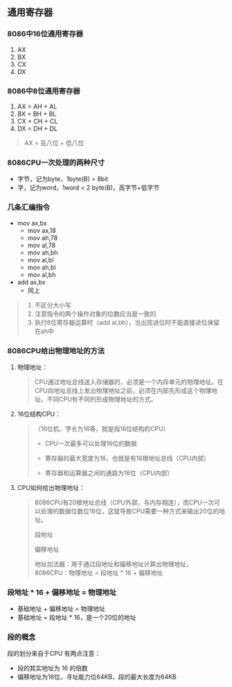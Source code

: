 ## 通用寄存器

### 8086中16位通用寄存器

1. AX
2. BX
3. CX
4. DX

### 8086中8位通用寄存器

1. AX = AH + AL
2. BX = BH + BL
3. CX = CH + CL
4. DX = DH + DL

> AX = 高八位 + 低八位

### 8086CPU一次处理的两种尺寸

+ 字节，记为byte，1byte(B) = 8bit
+ 字，记为word，1word = 2 byte(B)，高字节+低字节

### 几条汇编指令

+ mov ax,bx
  + mov ax,18
  + mov ah,78
  + mov al,78
  + mov ah,bh
  + mov al,bl
  + mov ah,bl
  + mov al,bh
+ add ax,bx
  + 同上

> 1. 不区分大小写
> 2. 注意指令的两个操作对象的位数应当是一致的
> 3. 执行8位寄存器运算时（add al,bh），当出现进位时不能直接进位保留在ah中

### 8086CPU给出物理地址的方法

1. 物理地址：

   > CPU通过地址总线送入存储器的，必须是一个内存单元的物理地址。在CPU向地址总线上发出物理地址之前，必须在内部先形成这个物理地址。不同CPU有不同的形成物理地址的方式。

2. 16位结构CPU：

   > （16位机、字长为16等，就是指16位结构的CPU）
   >
   > + CPU一次最多可以处理16位的数据
   >
   > + 寄存器的最大宽度为16，也就是有16根地址总线（CPU内部）
   > + 寄存器和运算器之间的通路为16位（CPU内部）

3. CPU如何给出物理地址：

   > 8086CPU有20根地址总线（CPU外部，与内存相连），而CPU一次可以处理的数据位数位16位，这就导致CPU需要一种方式来输出20位的地址。
   >
   > 段地址
   >
   > 偏移地址
   >
   > 地址加法器：用于通过段地址和偏移地址计算出物理地址，8086CPU：物理地址 = 段地址 * 16 + 偏移地址
   >


   

### 段地址 * 16 + 偏移地址 = 物理地址

+ 基础地址 + 偏移地址 = 物理地址
+ 基础地址 = 段地址 * 16，是一个20位的地址

### 段的概念

段的划分来自于CPU
有两点注意：

+ 段的其实地址为 16 的倍数
+ 偏移地址为16位，寻址能力位64KB，段的最大长度为64KB

